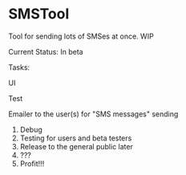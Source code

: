 # SMSTool
Tool for sending lots of SMSes at once. WIP

Current Status: In beta 

Tasks: <p/>
UI <p/>
Test <p/>
Emailer to the user(s) for "SMS messages" sending

1. Debug
2. Testing for users and beta testers
3. Release to the general public later
4. ???
5. Profit!!!


